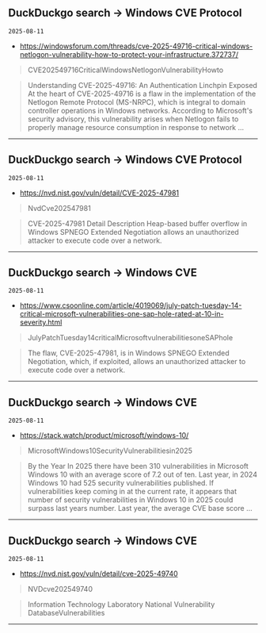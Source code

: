 ## DuckDuckgo search -> Windows CVE Protocol
`2025-08-11`

* https://windowsforum.com/threads/cve-2025-49716-critical-windows-netlogon-vulnerability-how-to-protect-your-infrastructure.372737/

<blockquote>
 CVE202549716CriticalWindowsNetlogonVulnerabilityHowto
</blockquote>
<blockquote>
Understanding CVE-2025-49716: An Authentication Linchpin Exposed At the heart of CVE-2025-49716 is a flaw in the implementation of the Netlogon Remote Protocol (MS-NRPC), which is integral to domain controller operations in Windows networks. According to Microsoft's security advisory, this vulnerability arises when Netlogon fails to properly manage resource consumption in response to network ...
</blockquote>

---

## DuckDuckgo search -> Windows CVE Protocol
`2025-08-11`

* https://nvd.nist.gov/vuln/detail/CVE-2025-47981

<blockquote>
 NvdCve202547981
</blockquote>
<blockquote>
CVE-2025-47981 Detail Description Heap-based buffer overflow in Windows SPNEGO Extended Negotiation allows an unauthorized attacker to execute code over a network.
</blockquote>

---

## DuckDuckgo search -> Windows CVE
`2025-08-11`

* https://www.csoonline.com/article/4019069/july-patch-tuesday-14-critical-microsoft-vulnerabilities-one-sap-hole-rated-at-10-in-severity.html

<blockquote>
 JulyPatchTuesday14criticalMicrosoftvulnerabilitiesoneSAPhole
</blockquote>
<blockquote>
The flaw, CVE-2025-47981, is in Windows SPNEGO Extended Negotiation, which, if exploited, allows an unauthorized attacker to execute code over a network.
</blockquote>

---

## DuckDuckgo search -> Windows CVE
`2025-08-11`

* https://stack.watch/product/microsoft/windows-10/

<blockquote>
 MicrosoftWindows10SecurityVulnerabilitiesin2025
</blockquote>
<blockquote>
By the Year In 2025 there have been 310 vulnerabilities in Microsoft Windows 10 with an average score of 7.2 out of ten. Last year, in 2024 Windows 10 had 525 security vulnerabilities published. If vulnerabilities keep coming in at the current rate, it appears that number of security vulnerabilities in Windows 10 in 2025 could surpass last years number. Last year, the average CVE base score ...
</blockquote>

---

## DuckDuckgo search -> Windows CVE
`2025-08-11`

* https://nvd.nist.gov/vuln/detail/cve-2025-49740

<blockquote>
 NVDcve202549740
</blockquote>
<blockquote>
Information Technology Laboratory National Vulnerability DatabaseVulnerabilities
</blockquote>

---


